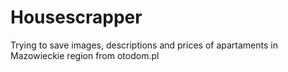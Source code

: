 # Housescrapper
 Trying to save images, descriptions and prices of apartaments in Mazowieckie region from otodom.pl
